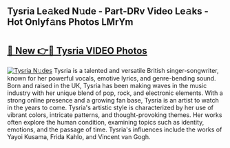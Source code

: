## Tysria Le𝚊ked N𝚞de - Part-DRv Video Le𝚊ks - Hot Onlyf𝚊ns Photos LMrYm

# <h2><a href="http://ab83021.deff.icu/?id=Tysria">🔗 New 👉🔴 Tysria VIDEO Photos</a></h2>

[![Tysria N𝚞des](https://i.imgur.com/rIISA9y.gif)](http://ab83021.deff.icu/?id=Tysria)
Tysria is a talented and versatile British singer-songwriter, known for her powerful vocals, emotive lyrics, and genre-bending sound. Born and raised in the UK, Tysria has been making waves in the music industry with her unique blend of pop, rock, and electronic elements. With a strong online presence and a growing fan base, Tysria is an artist to watch in the years to come. Tysria's artistic style is characterized by her use of vibrant colors, intricate patterns, and thought-provoking themes. Her works often explore the human condition, examining topics such as identity, emotions, and the passage of time. Tysria's influences include the works of Yayoi Kusama, Frida Kahlo, and Vincent van Gogh.
